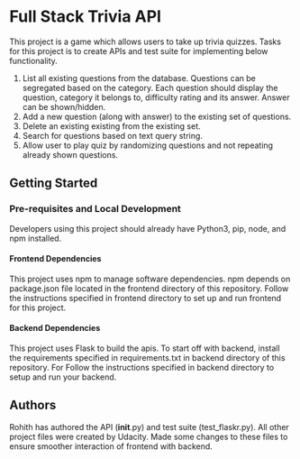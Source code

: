 # Full Stack Trivia API

This project is a game which allows users to take up trivia quizzes. Tasks for this project is to create APIs and test suite for implementing below functionality.
1. List all existing questions from the database. Questions can be segregated based on the category. Each question should display the question, category it belongs to, difficulty rating and its answer. Answer can be shown/hidden.
2. Add a new question (along with answer) to the existing set of questions.
3. Delete an existing existing from the existing set.
4. Search for questions based on text query string.
5. Allow user to play quiz by randomizing questions and not repeating already shown questions.

## Getting Started

### Pre-requisites and Local Development

Developers using this project should already have Python3, pip, node, and npm installed.

#### Frontend Dependencies

This project uses npm to manage software dependencies. npm depends on package.json file located in the frontend directory of this repository. Follow the instructions specified in frontend directory to set up and run frontend for this project.

#### Backend Dependencies

This project uses Flask to build the apis. To start off with backend, install the requirements specified in requirements.txt in backend directory of this repository. For Follow the instructions specified in backend directory to setup and run your backend.

## Authors

Rohith has authored the API (__init__.py) and test suite (test_flaskr.py). All other project files were created by Udacity. Made some changes to these files to ensure smoother interaction of frontend with backend. 

